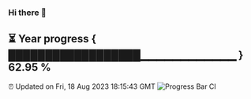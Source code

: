 ### Hi there 👋
⏳ Year progress { ██████████████████▁▁▁▁▁▁▁▁▁▁▁▁ } 62.95 %
---
⏰ Updated on Fri, 18 Aug 2023 18:15:43 GMT
![Progress Bar CI](https://github.com/liununu/liununu/workflows/Progress%20Bar%20CI/badge.svg)
